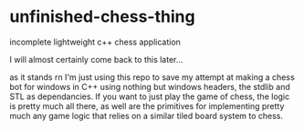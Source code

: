 # unfinished-chess-thing
incomplete lightweight c++ chess application

I will almost certainly come back to this later...

as it stands rn I'm just using this repo to save my attempt at making a chess bot for windows in C++ using nothing but windows headers, the stdlib and STL as dependancies. If you want to just play the game of chess, the logic is pretty much all there, as well are the primitives for implementing pretty much any game logic that relies on a similar tiled board system to chess.

